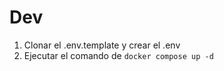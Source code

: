 # Dev

1. Clonar el .env.template y crear el .env
2. Ejecutar el comando de ``` docker compose up -d ```